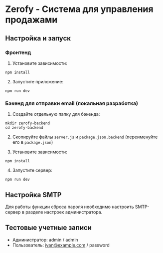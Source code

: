
# Zerofy - Система для управления продажами

## Настройка и запуск

### Фронтенд

1. Установите зависимости:
```
npm install
```

2. Запустите приложение:
```
npm run dev
```

### Бэкенд для отправки email (локальная разработка)

1. Создайте отдельную папку для бэкенда:
```
mkdir zerofy-backend
cd zerofy-backend
```

2. Скопируйте файлы `server.js` и `package.json.backend` (переименуйте его в `package.json`)

3. Установите зависимости:
```
npm install
```

4. Запустите сервер:
```
npm run dev
```

## Настройка SMTP

Для работы функции сброса пароля необходимо настроить SMTP-сервер в разделе настроек администратора.

## Тестовые учетные записи

- Администратор: admin / admin
- Пользователь: ivan@example.com / password
